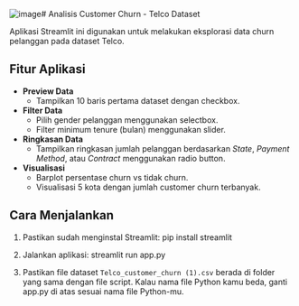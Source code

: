 ![image](https://github.com/user-attachments/assets/a91fd3c4-6c3d-4a08-b834-3879a44232c7)# Analisis Customer Churn - Telco Dataset

Aplikasi Streamlit ini digunakan untuk melakukan eksplorasi data churn pelanggan pada dataset Telco.

## Fitur Aplikasi

- **Preview Data**
  - Tampilkan 10 baris pertama dataset dengan checkbox.
- **Filter Data**
  - Pilih gender pelanggan menggunakan selectbox.
  - Filter minimum tenure (bulan) menggunakan slider.
- **Ringkasan Data**
  - Tampilkan ringkasan jumlah pelanggan berdasarkan *State*, *Payment Method*, atau *Contract* menggunakan radio button.
- **Visualisasi**
  - Barplot persentase churn vs tidak churn.
  - Visualisasi 5 kota dengan jumlah customer churn terbanyak.

## Cara Menjalankan

1. Pastikan sudah menginstal Streamlit:
pip install streamlit

2. Jalankan aplikasi:
streamlit run app.py

3. Pastikan file dataset `Telco_customer_churn (1).csv` berada di folder yang sama dengan file script.
Kalau nama file Python kamu beda, ganti app.py di atas sesuai nama file Python-mu.
